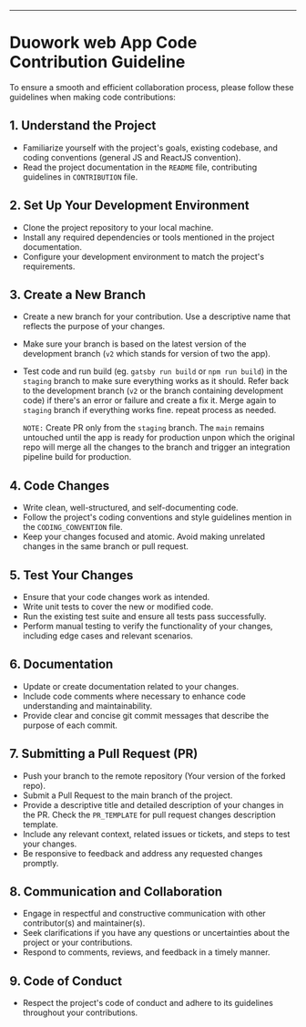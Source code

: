 

---

# Duowork web App Code Contribution Guideline

To ensure a smooth and efficient collaboration process, please follow these guidelines when making code contributions:

## 1. Understand the Project

- Familiarize yourself with the project's goals, existing codebase, and coding conventions (general JS and ReactJS convention).
- Read the project documentation in the `README` file, contributing guidelines in `CONTRIBUTION` file.

## 2. Set Up Your Development Environment

- Clone the project repository to your local machine.
- Install any required dependencies or tools mentioned in the project documentation.
- Configure your development environment to match the project's requirements.

## 3. Create a New Branch

- Create a new branch for your contribution. Use a descriptive name that reflects the purpose of your changes.
- Make sure your branch is based on the latest version of the development branch (`v2` which stands for version of two the app).
- Test code and run build (eg. `gatsby run build` or `npm run build`) in the `staging` branch to make sure everything works as it should. Refer back to the development branch (`v2` or the branch containing development code) if there's an error or failure and create a fix it. Merge again to `staging` branch if everything works fine. repeat process as needed.

    `NOTE:` Create PR only from the `staging` branch. The `main` remains untouched until the app is ready for production unpon which the original repo will merge all the changes to the branch and trigger an integration pipeline build for production.

## 4. Code Changes

- Write clean, well-structured, and self-documenting code.
- Follow the project's coding conventions and style guidelines mention in the `CODING_CONVENTION` file.
- Keep your changes focused and atomic. Avoid making unrelated changes in the same branch or pull request.

## 5. Test Your Changes

- Ensure that your code changes work as intended.
- Write unit tests to cover the new or modified code.
- Run the existing test suite and ensure all tests pass successfully.
- Perform manual testing to verify the functionality of your changes, including edge cases and relevant scenarios.

## 6. Documentation

- Update or create documentation related to your changes.
- Include code comments where necessary to enhance code understanding and maintainability.
- Provide clear and concise git commit messages that describe the purpose of each commit.

## 7. Submitting a Pull Request (PR)

- Push your branch to the remote repository (Your version of the forked repo).
- Submit a Pull Request to the main branch of the project.
- Provide a descriptive title and detailed description of your changes in the PR. Check the `PR_TEMPLATE` for pull request changes description template.
- Include any relevant context, related issues or tickets, and steps to test your changes.
- Be responsive to feedback and address any requested changes promptly.

## 8. Communication and Collaboration

- Engage in respectful and constructive communication with other contributor(s) and maintainer(s).
- Seek clarifications if you have any questions or uncertainties about the project or your contributions.
- Respond to comments, reviews, and feedback in a timely manner.

## 9. Code of Conduct

- Respect the project's code of conduct and adhere to its guidelines throughout your contributions.